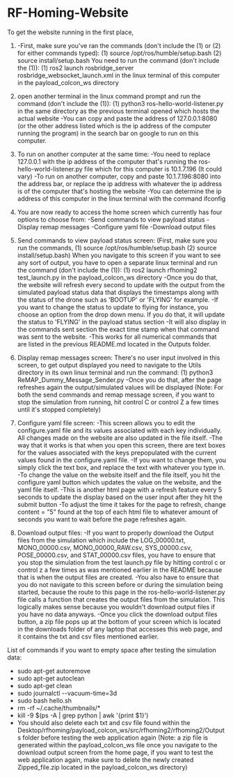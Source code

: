 # RF-Homing-Website
To get the website running in the first place, 
1. -First, make sure you've ran the commands (don't include the (1) or (2) for either commands typed):
(1) source /opt/ros/humble/setup.bash
(2) source install/setup.bash
You need to run the command (don't include the (1)):
(1) ros2 launch rosbridge_server rosbridge_websocket_launch.xml 
in the linux terminal of this computer in the payload_colcon_ws directory

2. open another terminal in the linux command prompt and run the command (don't include the (1)):
(1) python3 ros-hello-world-listener.py 
in the same directory as the previous terminal opened which hosts the actual website
-You can copy and paste the address of 127.0.0.1:8080 (or the other address listed which is the ip address of the computer running the program) in the search bar on google to run on this computer. 

3. To run on another computer at the same time: 
-You need to replace 127.0.0.1 with the ip address of the computer that's running the ros-hello-world-listener.py file which for this computer is 10.1.7.196 (It could vary)
-To run on another computer, copy and paste 10.1.7.196:8080 into the address bar, or replace the ip address with whatever the ip address is of the computer that's hosting the website 
-You can determine the ip address of this computer in the linux terminal with the command ifconfig

4. You are now ready to access the home screen which currently has four options to choose from:
-Send commands to view payload status
-Display remap messages
-Configure yaml file
-Download output files

5. Send commands to view payload status screen:
(First, make sure you run the commands, 
(1) source /opt/ros/humble/setup.bash
(2) source install/setup.bash)
When you navigate to this screen if you want to see any sort of output, you have to open a separate linux terminal and run the command (don't include the (1)):
(1) ros2 launch rfhoming2 test_launch.py 
in the payload_colcon_ws directory
-Once you do that, the website will refresh every second to update with the output from the simulated payload status data that displays the timestamps along with the status of the drone such as 'BOOTUP' or 'FLYING' for example. 
-If you want to change the status to update to flying for instance, you choose an option from the drop down menu. If you do that, it will update the status to 'FLYING' in the payload status section
-It will also display in the commands sent section the exact time stamp when that command was sent to the website. 
-This works for all numerical commands that are listed in the previous README.md located in the Outputs folder.

6. Display remap messages screen:
There's no user input involved in this screen, to get output displayed you need to navigate to the Utils directory in its own linux terminal and run the command:
(1) python3 ReMAP_Dummy_Message_Sender.py
-Once you do that, after the page refreshes again the output/simulated values will be displayed
(Note: For both the send commands and remap message screen, if you want to stop the simulation from running, hit control C or control Z a few times until it's stopped completely)

7. Configure yaml file screen:
-This screen allows you to edit the configure.yaml file and its values associated with each key individually. All changes made on the website are also updated in the file itself. 
-The way that it works is that when you open this screen, there are text boxes for the values associated with the keys prepopulated with the current values found in the configure.yaml file.
-If you want to change them, you simply click the text box, and replace the text with whatever you type in.
-To change the value on the website itself and the file itself, you hit the configure yaml button which updates the value on the website, and the yaml file itself. -This is another html page with a refresh feature every 5 seconds to update the display based on the user input after they hit the submit button
-To adjust the time it takes for the page to refresh, change content = "5" found at the top of each html file to whatever amount of seconds you want to wait before the page refreshes again.

8. Download output files:
-If you want to properly download the Output files from the simulation which include the LOG_00000.txt, MONO_00000.csv, MONO_00000_RAW.csv, SYS_00000.csv, POSE_00000.csv, and STAT_00000.csv files, you have to ensure that you stop the simulation from the test launch.py file by hitting control c or control z a few times as was mentioned earlier in the README because that is when the output files are created.
-You also have to ensure that you do not navigate to this screen before or during the simulation being started, because the route to this page in the ros-hello-world-listener.py file calls a function that creates the output files from the simulation. This logically makes sense because you wouldn't download output files if you have no data anyways. 
-Once you click the download output files button, a zip file pops up at the bottom of your screen which is located in the downloads folder of any laptop that accesses this web page, and it contains the txt and csv files mentioned earlier.

List of commands if you want to empty space after testing the simulation data:
- sudo apt-get autoremove
- sudo apt-get autoclean
- sudo apt-get clean
- sudo journalctl --vacuum-time=3d
- sudo bash hello.sh
- rm -rf ~/.cache/thumbnails/*
- kill -9 $(ps -A | grep python | awk '{print $1}')
- You should also delete each txt and csv file found within the Desktop/rfhoming/payload_colcon_ws/src/rfhoming2/rfhoming2/Outputs folder before testing the web application again
(Note: a zip file is generated within the payload_colcon_ws file once you navigate to the download output screen from the home page, if you want to test the web application again, make sure to delete the newly created Zipped_file.zip located in the payload_colcon_ws directory)
